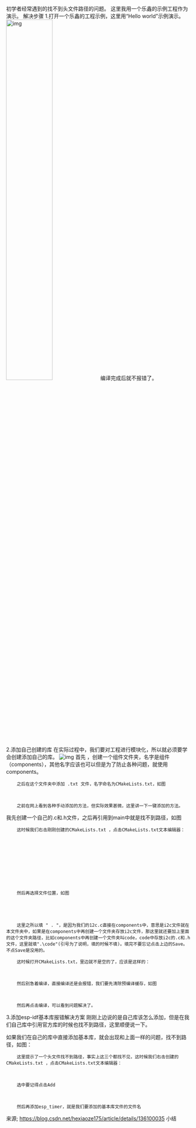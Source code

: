 初学者经常遇到的找不到头文件路径的问题。
        这里我用一个乐鑫的示例工程作为演示。
解决步骤
1.打开一个乐鑫的工程示例，这里用“Hello world”示例演示。
<img src=" "  alt="img" width="50%">
      编译完成后就不报错了。  

2.添加自己创建的库
        在实际过程中，我们要对工程进行模块化，所以就必须要学会创建添加自己的库。
![img](https://i-blog.csdnimg.cn/blog_migrate/ea927e8e381d6ca9ab6ac73bfc7fa762.jpeg)
      首先  ，创建一个组件文件夹，名字是组件（components），其他名字应该也可以但是为了防止各种问题，就使用components。



        之后在这个文件夹中添加 .txt 文件，名字命名为CMakeLists.txt，如图



        之前在网上看到各种手动添加的方法，但实际效果甚微，这里讲一下一键添加的方法。

我先创建一个自己的.c和.h文件，之后再引用到main中就是找不到路径，如图





        这时候我们右击刚刚创建的CMakeLists.txt ，点击CMakeLists.txt文本编辑器：











        然后再选择文件位置，如图





        这里之所以填 " . "，是因为我们的12c.c直接在components中，意思是i2c文件就在本文件夹中，如果是在components中再创建一个文件夹存放i2c文件，那这里就还要加上里面的这个文件夹路径，比如components中再创建一个文件夹叫code，code中存放i2c的.c和.h文件，这里就填".\code"(引号为了说明，填的时候不填)。填完不要忘记点击上边的Save。不点Save是没用的。

        这时候打开CMakeLists.txt，里边就不是空的了，应该是这样的：



        然后别急着编译，直接编译还是会报错，我们要先清除预编译缓存，如图



        然后再点击编译，可以看到问题解决了。



3.添加esp-idf基本库报错解决方案
        刚刚上边说的是自己库该怎么添加，但是在我们自己库中引用官方库的时候也找不到路径，这里顺便说一下。

如果我们在自己的库中直接添加基本库，就会出现和上面一样的问题，找不到路径，如图：



        这里提示了一个头文件找不到路径，事实上这三个都找不见，这时候我们右击创建的CMakeLists.txt ，点击CMakeLists.txt文本编辑器：



        选中要记得点击Add



        然后再添加esp_timer，就是我们要添加的基本库文件的文件名


来源; https://blog.csdn.net/hexiaoze175/article/details/136100035
小结
